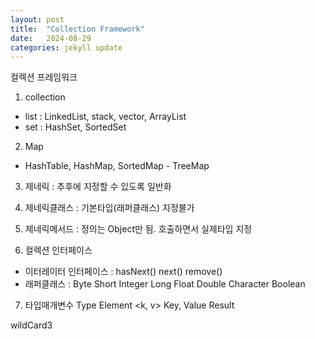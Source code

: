 ```yaml
---
layout: post
title:  "Collection Framework"
date:   2024-08-29
categories: jekyll update
---
```


컬렉션 프레임워크
1. collection
- list : LinkedList, stack, vector, ArrayList
- set : HashSet, SortedSet

2. Map
- HashTable, HashMap, SortedMap - TreeMap

3. 제네릭 : 추후에 지정할 수 있도록 일반화

4. 제네릭클래스 : 기본타입(래퍼클래스) 지정불가

5. 제네릭메서드 : 정의는 Object만 됨. 호출하면서 실제타입 지정

6. 컬렉션 인터페이스
- 이터레이터 인터페이스 : hasNext() next() remove()
- 래퍼클래스 : Byte Short Integer Long Float Double Character Boolean

7. 타입매개변수 
<T> Type
<E> Element
<k, v> Key, Value
<R> Result
<?> wildCard3
